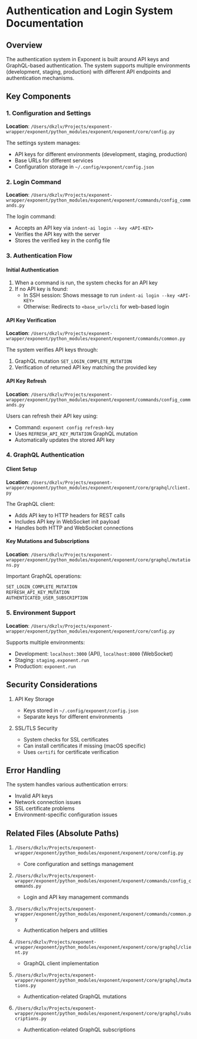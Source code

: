 # Authentication and Login System Documentation

## Overview
The authentication system in Exponent is built around API keys and GraphQL-based authentication. The system supports multiple environments (development, staging, production) with different API endpoints and authentication mechanisms.

## Key Components

### 1. Configuration and Settings
**Location**: `/Users/dkzlv/Projects/exponent-wrapper/exponent/python_modules/exponent/exponent/core/config.py`

The settings system manages:
- API keys for different environments (development, staging, production)
- Base URLs for different services
- Configuration storage in `~/.config/exponent/config.json`

### 2. Login Command
**Location**: `/Users/dkzlv/Projects/exponent-wrapper/exponent/python_modules/exponent/exponent/commands/config_commands.py`

The login command:
- Accepts an API key via `indent-ai login --key <API-KEY>`
- Verifies the API key with the server
- Stores the verified key in the config file

### 3. Authentication Flow

#### Initial Authentication
1. When a command is run, the system checks for an API key
2. If no API key is found:
   - In SSH session: Shows message to run `indent-ai login --key <API-KEY>`
   - Otherwise: Redirects to `<base_url>/cli` for web-based login

#### API Key Verification
**Location**: `/Users/dkzlv/Projects/exponent-wrapper/exponent/python_modules/exponent/exponent/commands/common.py`

The system verifies API keys through:
1. GraphQL mutation `SET_LOGIN_COMPLETE_MUTATION`
2. Verification of returned API key matching the provided key

#### API Key Refresh
**Location**: `/Users/dkzlv/Projects/exponent-wrapper/exponent/python_modules/exponent/exponent/commands/config_commands.py`

Users can refresh their API key using:
- Command: `exponent config refresh-key`
- Uses `REFRESH_API_KEY_MUTATION` GraphQL mutation
- Automatically updates the stored API key

### 4. GraphQL Authentication

#### Client Setup
**Location**: `/Users/dkzlv/Projects/exponent-wrapper/exponent/python_modules/exponent/exponent/core/graphql/client.py`

The GraphQL client:
- Adds API key to HTTP headers for REST calls
- Includes API key in WebSocket init payload
- Handles both HTTP and WebSocket connections

#### Key Mutations and Subscriptions
**Location**: `/Users/dkzlv/Projects/exponent-wrapper/exponent/python_modules/exponent/exponent/core/graphql/mutations.py`

Important GraphQL operations:
```graphql
SET_LOGIN_COMPLETE_MUTATION
REFRESH_API_KEY_MUTATION
AUTHENTICATED_USER_SUBSCRIPTION
```

### 5. Environment Support
**Location**: `/Users/dkzlv/Projects/exponent-wrapper/exponent/python_modules/exponent/exponent/core/config.py`

Supports multiple environments:
- Development: `localhost:3000` (API), `localhost:8000` (WebSocket)
- Staging: `staging.exponent.run`
- Production: `exponent.run`

## Security Considerations

1. API Key Storage
   - Keys stored in `~/.config/exponent/config.json`
   - Separate keys for different environments

2. SSL/TLS Security
   - System checks for SSL certificates
   - Can install certificates if missing (macOS specific)
   - Uses `certifi` for certificate verification

## Error Handling

The system handles various authentication errors:
- Invalid API keys
- Network connection issues
- SSL certificate problems
- Environment-specific configuration issues

## Related Files (Absolute Paths)

1. `/Users/dkzlv/Projects/exponent-wrapper/exponent/python_modules/exponent/exponent/core/config.py`
   - Core configuration and settings management

2. `/Users/dkzlv/Projects/exponent-wrapper/exponent/python_modules/exponent/exponent/commands/config_commands.py`
   - Login and API key management commands

3. `/Users/dkzlv/Projects/exponent-wrapper/exponent/python_modules/exponent/exponent/commands/common.py`
   - Authentication helpers and utilities

4. `/Users/dkzlv/Projects/exponent-wrapper/exponent/python_modules/exponent/exponent/core/graphql/client.py`
   - GraphQL client implementation

5. `/Users/dkzlv/Projects/exponent-wrapper/exponent/python_modules/exponent/exponent/core/graphql/mutations.py`
   - Authentication-related GraphQL mutations

6. `/Users/dkzlv/Projects/exponent-wrapper/exponent/python_modules/exponent/exponent/core/graphql/subscriptions.py`
   - Authentication-related GraphQL subscriptions